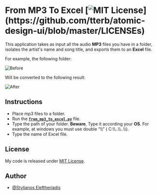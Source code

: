 
# From MP3 To Excel [![MIT License](https://img.shields.io/apm/l/atomic-design-ui.svg?)](https://github.com/tterb/atomic-design-ui/blob/master/LICENSEs)
This application takes as input all the audio **MP3** files you have in a folder, isolates 
the artist's name and song title, and exports them to an **Excel** file.

For example, the following folder:

![Before](https://i.postimg.cc/pTyNGDQY/before.png)

Will be converted to the following result:

![After](https://i.postimg.cc/Twymc3wN/after.png)




## Instructions
- Place mp3 files to a folder.
- Run the [**`from_mp3_to_excel.py`**](from_mp3_to_excel.py) file.
- Type the path of your folder. **Beware**, Type it according your **OS**. For example, 
  at windows you must use double “\\\” ( C:\\\\..\\\\\..\\\\).
- Type the name of Excel file.
## License
My code is released under [MIT License](LICENSE).
## Author

- [@Stylianos Eleftheriadis](https://www.linkedin.com/in/stylianos-eleftheriadisdis/)


